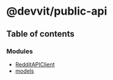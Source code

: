 # @devvit/public-api

## Table of contents

### Modules

- [RedditAPIClient](modules/RedditAPIClient.md)
- [models](modules/models.md)
